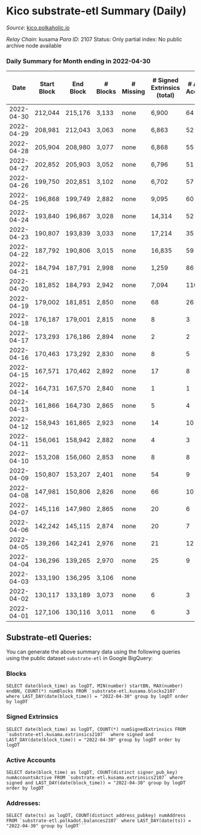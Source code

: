 # Kico substrate-etl Summary (Daily)

_Source_: [kico.polkaholic.io](https://kico.polkaholic.io)

*Relay Chain*: kusama
*Para ID*: 2107
Status: Only partial index: No public archive node available


### Daily Summary for Month ending in 2022-04-30


| Date | Start Block | End Block | # Blocks | # Missing | # Signed Extrinsics (total) | # Active Accounts | # Addresses with Balances | # Events | # Transfers | # XCM Transfers In | # XCM Transfers Out |
| ---- | ----------- | --------- | -------- | --------- | --------------------------- | ----------------- | ------------------------- | -------- | ----------- | ------------------ | ------------------- |
| 2022-04-30 | 212,044 | 215,176 | 3,133 | none  | 6,900 | 64 | 26,358 | 50,036 | 384 ($8,433.12) | 7 ($11,234.78) | 4 ($163.85) |
| 2022-04-29 | 208,981 | 212,043 | 3,063 | none  | 6,863 | 52 | 26,356 | 49,387 | 376 ($38,583.93) | 5 ($10,353.03) | 5 ($12,470.07) |
| 2022-04-28 | 205,904 | 208,980 | 3,077 | none  | 6,868 | 55 | 26,353 | 49,611 | 424 ($12,773.36) | 7 ($14,488.43) | 7 ($9,728.97) |
| 2022-04-27 | 202,852 | 205,903 | 3,052 | none  | 6,796 | 51 | 26,351 | 48,852 | 257 ($15,625.28) | 15 ($24,467.66) | 2 ($300.52) |
| 2022-04-26 | 199,750 | 202,851 | 3,102 | none  | 6,702 | 57 |  | 48,840 | 316 ($921.56) | 2 ($572.43) |   |
| 2022-04-25 | 196,868 | 199,749 | 2,882 | none  | 9,095 | 60 | 26,348 | 56,775 | 243 ($203.01) | 4 ($1,606.67) |   |
| 2022-04-24 | 193,840 | 196,867 | 3,028 | none  | 14,314 | 52 | 26,349 | 78,676 | 297 ($4,045.40) | 13 ($4,516.64) | 5 ($1,546.78) |
| 2022-04-23 | 190,807 | 193,839 | 3,033 | none  | 17,214 | 35 |  | 88,346 | 231 ($5,911.58) | 2 ($1,931.31) | 3 ($905.82) |
| 2022-04-22 | 187,792 | 190,806 | 3,015 | none  | 16,835 | 59 | 26,344 | 85,656 | 356 ($2,537.27) | 6 ($880.50) | 4 ($886.88) |
| 2022-04-21 | 184,794 | 187,791 | 2,998 | none  | 1,259 | 86 | 26,334 | 23,707 | 450 ($31,303.66) | 15 ($35,508.72) | 7 ($9,916.33) |
| 2022-04-20 | 181,852 | 184,793 | 2,942 | none  | 7,094 | 110 | 26,326 | 44,252 | 971 ($79,169.83) | 59 ($64,717.31) | 10 ($1,905.33) |
| 2022-04-19 | 179,002 | 181,851 | 2,850 | none  | 68 | 26 | 26,283 | 5,962 | 27  |   |   |
| 2022-04-18 | 176,187 | 179,001 | 2,815 | none  | 8 | 3 | 26,266 | 5,664 |   |   |   |
| 2022-04-17 | 173,293 | 176,186 | 2,894 | none  | 2 | 2 | 26,266 | 5,795 |   |   |   |
| 2022-04-16 | 170,463 | 173,292 | 2,830 | none  | 8 | 5 | 26,266 | 5,697 | 4  |   |   |
| 2022-04-15 | 167,571 | 170,462 | 2,892 | none  | 17 | 8 |  | 5,878 | 3  |   |   |
| 2022-04-14 | 164,731 | 167,570 | 2,840 | none  | 1 | 1 | 26,265 | 5,688 |   |   |   |
| 2022-04-13 | 161,866 | 164,730 | 2,865 | none  | 5 | 4 | 26,265 | 5,750 | 1  |   |   |
| 2022-04-12 | 158,943 | 161,865 | 2,923 | none  | 14 | 10 | 26,265 | 5,894 | 8  |   |   |
| 2022-04-11 | 156,061 | 158,942 | 2,882 | none  | 4 | 3 | 26,265 | 5,785 | 1  |   |   |
| 2022-04-10 | 153,208 | 156,060 | 2,853 | none  | 8 | 8 | 26,265 | 5,937 | 2  |   |   |
| 2022-04-09 | 150,807 | 153,207 | 2,401 | none  | 54 | 9 | 26,265 | 12,374 | 7  |   |   |
| 2022-04-08 | 147,981 | 150,806 | 2,826 | none  | 66 | 10 | 26,264 | 20,505 | 7  |   |   |
| 2022-04-07 | 145,116 | 147,980 | 2,865 | none  | 20 | 6 | 26,263 | 5,818 | 2  |   | 1  |
| 2022-04-06 | 142,242 | 145,115 | 2,874 | none  | 20 | 7 | 26,263 | 5,880 | 5  | 3 ($116.68) | 10 ($93.22) |
| 2022-04-05 | 139,266 | 142,241 | 2,976 | none  | 21 | 12 | 26,260 | 6,027 | 8 ($0.36) |   |   |
| 2022-04-04 | 136,296 | 139,265 | 2,970 | none  | 25 | 9 | 26,259 | 6,123 | 10 ($23.01) | 4 ($942.40) | 11 ($349.53) |
| 2022-04-03 | 133,190 | 136,295 | 3,106 | none  |  |  | 26,256 | 6,214 |   |   |   |
| 2022-04-02 | 130,117 | 133,189 | 3,073 | none  | 6 | 3 | 26,256 | 6,169 |   |   |   |
| 2022-04-01 | 127,106 | 130,116 | 3,011 | none  | 6 | 3 | 26,256 | 6,046 |   |   |   |

## Substrate-etl Queries:
You can generate the above summary data using the following queries using the public dataset `substrate-etl` in Google BigQuery:


### Blocks
```
SELECT date(block_time) as logDT, MIN(number) startBN, MAX(number) endBN, COUNT(*) numBlocks FROM `substrate-etl.kusama.blocks2107`  where LAST_DAY(date(block_time)) = "2022-04-30" group by logDT order by logDT
```


### Signed Extrinsics
```
SELECT date(block_time) as logDT, COUNT(*) numSignedExtrinsics FROM `substrate-etl.kusama.extrinsics2107`  where signed and LAST_DAY(date(block_time)) = "2022-04-30" group by logDT order by logDT
```


### Active Accounts
```
SELECT date(block_time) as logDT, COUNT(distinct signer_pub_key) numAccountsActive FROM `substrate-etl.kusama.extrinsics2107` where signed and LAST_DAY(date(block_time)) = "2022-04-30" group by logDT order by logDT
```


### Addresses:
```
SELECT date(ts) as logDT, COUNT(distinct address_pubkey) numAddress FROM `substrate-etl.polkadot.balances2107` where LAST_DAY(date(ts)) = "2022-04-30" group by logDT```

